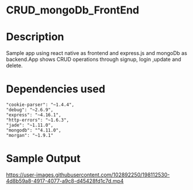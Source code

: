 # CRUD_mongoDb_FrontEnd
# Description
Sample app using react native as frontend and express.js and mongoDb as backend.App shows CRUD operations through signup, login ,update and delete.


# Dependencies used
 
    "cookie-parser": "~1.4.4",
    "debug": "~2.6.9",
    "express": "~4.16.1",
    "http-errors": "~1.6.3",
    "jade": "~1.11.0",
    "mongodb": "^4.11.0",
    "morgan": "~1.9.1"
 
# Sample Output
https://user-images.githubusercontent.com/102892250/198112530-4d8b59a8-4917-4077-a9c8-d45428fd1c7d.mp4
